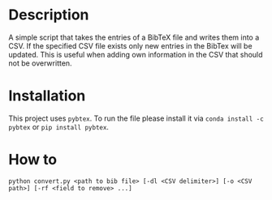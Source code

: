 # Description
A simple script that takes the entries of a BibTeX file and writes them into a CSV. If the specified CSV file exists only new entries in the BibTex will be updated.
This is useful when adding own information in the CSV that should not be overwritten.

# Installation
This project uses `pybtex`.
To run the file please install it via `conda install -c pybtex` or `pip install pybtex`.

# How to
`python convert.py <path to bib file> [-dl <CSV delimiter>] [-o <CSV path>] [-rf <field to remove> ...]`
